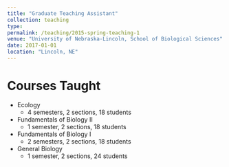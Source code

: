 ```yaml
---
title: "Graduate Teaching Assistant"
collection: teaching
type:
permalink: /teaching/2015-spring-teaching-1
venue: "University of Nebraska-Lincoln, School of Biological Sciences"
date: 2017-01-01
location: "Lincoln, NE"
---
```


Courses Taught
======
* Ecology
  * 4 semesters, 2 sections, 18 students
* Fundamentals of Biology II
  * 1 semester, 2 sections, 18 students
* Fundamentals of Biology I
  * 2 semesters, 2 sections, 18 students
* General Biology
  * 1 semester, 2 sections, 24 students
